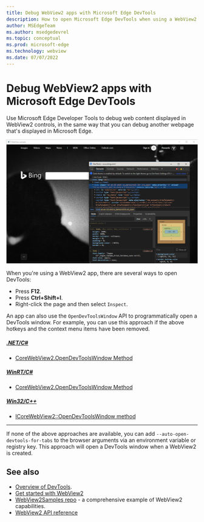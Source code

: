 ```yaml
---
title: Debug WebView2 apps with Microsoft Edge DevTools
description: How to open Microsoft Edge DevTools when using a WebView2 app.
author: MSEdgeTeam
ms.author: msedgedevrel
ms.topic: conceptual
ms.prod: microsoft-edge
ms.technology: webview
ms.date: 07/07/2022
---
```

# Debug WebView2 apps with Microsoft Edge DevTools

Use Microsoft Edge Developer Tools to debug web content displayed in WebView2 controls, in the same way that you can debug another webpage that's displayed in Microsoft Edge.

![DevTools debugging in a WebView2 control](media/f12.png)

When you're using a WebView2 app, there are several ways to open DevTools:

*  Press **F12**.
*  Press **Ctrl+Shift+I**.
*  Right-click the page and then select `Inspect`.

An app can also use the `OpenDevToolsWindow` API to programmatically open a DevTools window.  For example, you can use this approach if the above hotkeys and the context menu items have been removed.

##### [.NET/C#](#tab/dotnetcsharp)

* [CoreWebView2.OpenDevToolsWindow Method](/dotnet/api/microsoft.web.webview2.core.corewebview2.opendevtoolswindow)

##### [WinRT/C#](#tab/winrtcsharp)

* [CoreWebView2.OpenDevToolsWindow Method](/microsoft-edge/webview2/reference/winrt/microsoft_web_webview2_core/corewebview2#opendevtoolswindow)

##### [Win32/C++](#tab/win32cpp)

* [ICoreWebView2::OpenDevToolsWindow method](/microsoft-edge/webview2/reference/win32/icorewebview2#opendevtoolswindow)

---

If none of the above approaches are available, you can add `--auto-open-devtools-for-tabs` to the browser arguments via an environment variable or registry key.  This approach will open a DevTools window when a WebView2 is created.


<!-- ====================================================================== -->
## See also

* [Overview of DevTools](../index.md).
* [Get started with WebView2](../get-started/get-started.md)
* [WebView2Samples repo](https://github.com/MicrosoftEdge/WebView2Samples) - a comprehensive example of WebView2 capabilities.
* [WebView2 API reference](../webview2-api-reference.md)
